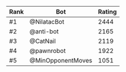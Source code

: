 Rank|Bot|Rating
---|---|---
#1|@NilatacBot|2444
#2|@anti-bot|2165
#3|@CatNail|2119
#4|@pawnrobot|1922
#5|@MinOpponentMoves|1051
